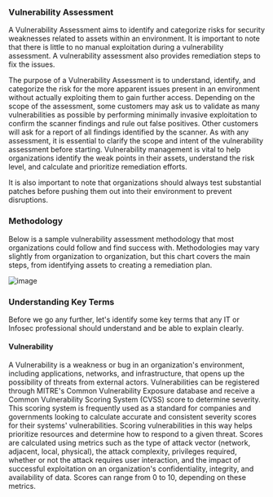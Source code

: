 ### Vulnerability Assessment

A Vulnerability Assessment aims to identify and categorize risks for security weaknesses related to assets within an environment. It is important to note that there is little to no manual exploitation during a vulnerability assessment. A vulnerability assessment also provides remediation steps to fix the issues.

The purpose of a Vulnerability Assessment is to understand, identify, and categorize the risk for the more apparent issues present in an environment without actually exploiting them to gain further access. Depending on the scope of the assessment, some customers may ask us to validate as many vulnerabilities as possible by performing minimally invasive exploitation to confirm the scanner findings and rule out false positives. Other customers will ask for a report of all findings identified by the scanner. As with any assessment, it is essential to clarify the scope and intent of the vulnerability assessment before starting. Vulnerability management is vital to help organizations identify the weak points in their assets, understand the risk level, and calculate and prioritize remediation efforts.

It is also important to note that organizations should always test substantial patches before pushing them out into their environment to prevent disruptions.

### Methodology

Below is a sample vulnerability assessment methodology that most organizations could follow and find success with. Methodologies may vary slightly from organization to organization, but this chart covers the main steps, from identifying assets to creating a remediation plan.

![image](https://github.com/tHeStRyNg/SecureSphereLabs/assets/118682909/f06fd1b2-a38f-40d5-800c-eb77ef4a30b0)

### Understanding Key Terms
Before we go any further, let's identify some key terms that any IT or Infosec professional should understand and be able to explain clearly.

#### Vulnerability
A Vulnerability is a weakness or bug in an organization's environment, including applications, networks, and infrastructure, that opens up the possibility of threats from external actors. Vulnerabilities can be registered through MITRE's Common Vulnerability Exposure database and receive a Common Vulnerability Scoring System (CVSS) score to determine severity. This scoring system is frequently used as a standard for companies and governments looking to calculate accurate and consistent severity scores for their systems' vulnerabilities. Scoring vulnerabilities in this way helps prioritize resources and determine how to respond to a given threat. Scores are calculated using metrics such as the type of attack vector (network, adjacent, local, physical), the attack complexity, privileges required, whether or not the attack requires user interaction, and the impact of successful exploitation on an organization's confidentiality, integrity, and availability of data. Scores can range from 0 to 10, depending on these metrics.

